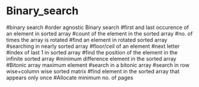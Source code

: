 # Binary_search
#binary search
#order agnostic Binary search
#first and last occurence of an element in sorted array
#count of the element in the sorted array
#no. of times the array is rotated
#find an element in rotated sorted array
#searching in nearly sorted array
#floor/ceil of an element
#next letter
#index of last 1 in sorted array
#find the position of the element in the infinite sorted array
#minimum difference element in the sorted array
#Bitonic array maximum element
#search in a bitonic array
#search in row wise+column wise sorted matrix
#find element in the sorted array that appears only once
#Allocate minimum no. of pages
